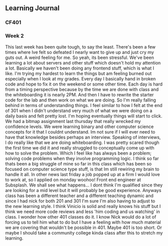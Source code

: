## Learning Journal
### CF401
### Week 2

This last week has been quite tough, to say the least. There's been a few times where Ive felt so defeated I nearly want to give up and just cry my guts out. A weird feeling for me. So yeah, its been stressful. We've been learning a lot about servers and other stuff which doesn't hold my attention a lot. Basically we haven't been doing any frontend stuff, which is what I like. I'm trying my hardest to learn the things but am feeling burned out especially when I look at my grades. Every day I basically hand in broken code and hope to fix it on the weekend or some other time. Each day is hard from a timing perspective because by the time we are done with class and the whiteboarding it is nearly 2PM. And then I have to rewrite the starter code for the lab and then work on what we are doing. So I'm really falling behind in terms of understanding things. I feel similar to how I felt at the end of 301 when I didn't understand very much of what we were doing on a daily basis and felt pretty lost. I'm hoping eventually things will start to click. We had a bitmap assignment last thursday that really wrecked my confidence levels. We were learning binary and other computer science concepts for it that I couldnt understand. Im not sure if I will ever need to have that knowledge besides perhaps an interview. Speaking of interviews, I do really like that we are doing whiteboarding. I was pretty scared though the first time we did it and really struggled to conceptually come up with how to solve the problem. Which I feel like has always been a problem; solving code problems when they involve programming logic. I think so far thats been a big struggle of mine so far in this class which has been so focused on computer science type stuff, is that Im still rewiring my brain to handle it all. In other news last friday a job popped up at a firm I would love to work at, so I applied on monday woohoo! Front end engineer at Subsplash. We shall see what happens... I dont think I'm qualified since they are looking for a mid level but it will probably be good experience. Anyways class has been a different teacher and a different teaching dynamic and since I had nick for both 201 and 301 I'm sure I'm also having to adjust to the new learning style. I think Vinicio is solid and really knows his stuff but I think we need more code reviews and less 'him coding and us watching' in class. I wonder how other 401 classes do it. I know Nick would do a lot of forcing us to tell him what to do but I have a feeling with how much material we are covering that wouldn't be possible in 401. Maybe 401 is too short. Or maybe I should take a community college kinda class after this to stretch my learning.  
